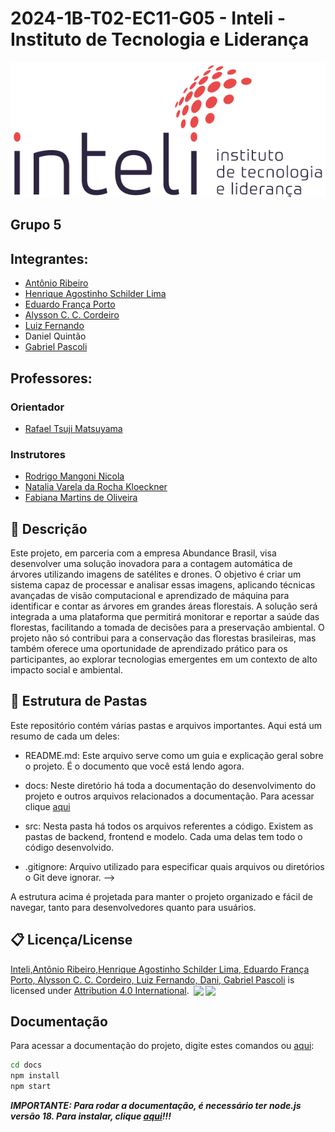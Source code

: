 # 2024-1B-T02-EC11-G05 - Inteli - Instituto de Tecnologia e Liderança

<p align="center">
<a href= "https://www.inteli.edu.br/"><img src="docs/static/img/inteli.png" alt="Inteli - Instituto de Tecnologia e Liderança" border="0"></a>
</p>

## Grupo 5

## Integrantes:

- <a href="https://www.linkedin.com/in/antonioribeiro893/">Antônio Ribeiro</a>
- <a href="https://www.linkedin.com/in/henriqueschilder/">Henrique Agostinho Schilder Lima</a>
- <a href="https://www.linkedin.com/in/eduardo-franca-porto/">Eduardo França Porto</a>
- <a href="https://www.linkedin.com/in/alysson-c-c-cordeiro-0684a8236/">Alysson C. C. Cordeiro</a>
- <a href="https://www.linkedin.com/in/sbluizfernando/">Luiz Fernando</a>
- Daniel Quintão
- <a href="https://www.linkedin.com/in/gabriel-pascoli-73733b200/">Gabriel Pascoli</a>

## Professores:
### Orientador
- <a href="https://www.linkedin.com/in/rafaelmatsuyama/">Rafael Tsuji Matsuyama</a>
### Instrutores
- <a href="https://www.linkedin.com/in/rodrigo-mangoni-nicola-537027158/">Rodrigo Mangoni Nicola</a>
- <a href="https://www.linkedin.com/in/fabiana-martins-de-oliveira-8993b0b2/">Natalia Varela da Rocha Kloeckner</a>
- <a href="https://www.linkedin.com/in/fabiana-martins-de-oliveira-8993b0b2/">Fabiana Martins de Oliveira
</a>

## 📝 Descrição

Este projeto, em parceria com a empresa Abundance Brasil, visa desenvolver uma solução inovadora para a contagem automática de árvores utilizando imagens de satélites e drones. O objetivo é criar um sistema capaz de processar e analisar essas imagens, aplicando técnicas avançadas de visão computacional e aprendizado de máquina para identificar e contar as árvores em grandes áreas florestais. A solução será integrada a uma plataforma que permitirá monitorar e reportar a saúde das florestas, facilitando a tomada de decisões para a preservação ambiental. O projeto não só contribui para a conservação das florestas brasileiras, mas também oferece uma oportunidade de aprendizado prático para os participantes, ao explorar tecnologias emergentes em um contexto de alto impacto social e ambiental.

## 📁 Estrutura de Pastas

Este repositório contém várias pastas e arquivos importantes. Aqui está um resumo de cada um deles:

- README.md: Este arquivo serve como um guia e explicação geral sobre o projeto. É o documento que você está lendo agora.

- docs: Neste diretório há toda a documentação do desenvolvimento do projeto e outros arquivos relacionados a documentação. Para acessar clique [aqui](https://inteli-college.github.io/2024-2A-T02-EC11-G05/)

- src: Nesta pasta há todos os arquivos referentes a código. Existem as pastas de backend, frontend e modelo. Cada uma delas tem todo o código desenvolvido. 


- .gitignore: Arquivo utilizado para especificar quais arquivos ou diretórios o Git deve ignorar. -->


A estrutura acima é projetada para manter o projeto organizado e fácil de navegar, tanto para desenvolvedores quanto para usuários.


## 📋 Licença/License

<a rel="cc:attributionURL dct:creator" property="cc:attributionName" href="https://inteli-college.github.io/2024-1B-T02-EC11-G05/">Inteli,Antônio Ribeiro,Henrique Agostinho Schilder Lima, Eduardo França Porto, Alysson C. C. Cordeiro, Luiz Fernando, Dani, Gabriel Pascoli</a> is licensed under <a href="http://creativecommons.org/licenses/by/4.0/?ref=chooser-v1" target="_blank" rel="license noopener noreferrer" style="display:inline-block;">Attribution 4.0 International</a>. <img style="height:22px!important;margin-left:3px;vertical-align:text-bottom;" src="https://mirrors.creativecommons.org/presskit/icons/cc.svg?ref=chooser-v1"><img style="height:22px!important;margin-left:3px;vertical-align:text-bottom;" src="https://mirrors.creativecommons.org/presskit/icons/by.svg?ref=chooser-v1"><p xmlns:cc="http://creativecommons.org/ns#" xmlns:dct="http://purl.org/dc/terms/"></p>

## Documentação
Para acessar a documentação do projeto, digite estes comandos ou [aqui](https://inteli-college.github.io/2024-2A-T02-EC11-G05/):


```bash
cd docs
npm install
npm start
```

***IMPORTANTE: Para rodar a documentação, é necessário ter node.js versão 18. Para instalar, clique [aqui](https://nodejs.org/en/download/package-manager)!!!***
